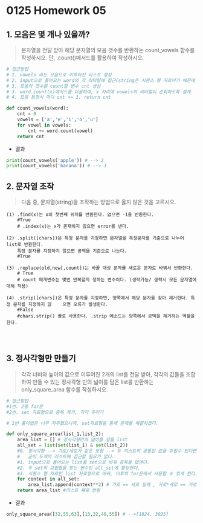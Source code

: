 # 0125 Homework 05



## 1. 모음은 몇 개나 있을까?

> 문자열을 전달 받아 해당 문자열의 모음 갯수를 반환하는 count_vowels 함수를 작성하시오. 단, .count()메서드를 활용하여 작성하시오.

```python
# 접근방법
# 1. vowels 라는 모음으로 이루어진 리스트 생성
# 2. input으로 들어오는 word의 각 리터럴에 접근(string은 시퀀스 형 자료이기 때문에 형변환 없어도 됨)
# 3. 모음의 갯수를 count할 변수 cnt 생성
# 3. word.count(x)메서드를 이용하여, x 자리에 vowels의 리터럴이 순회하도록 설계
# 4. 모음 등장시 마다 cnt += 1. return cnt

def count_vowels(word):
    cnt = 0
    vowels = ['a','e','i','o','u']
    for vowel in vowels:
        cnt += word.count(vowel) 
    return cnt
```

* 결과

```python
print(count_vowels('apple')) # --> 2
print(count_vowels('banana')) # --> 3
```





## 2. 문자열 조작

> 다음 중, 문자열(string)을 조작하는 방법으로 옳지 않은 것을 고르시오.

```
(1) .find(x)는 x의 첫번째 위치를 반환한다. 없으면 -1을 반환한다.
	#True
	# .index(x)는 x가 존재하지 않으면 error를 낸다.
	
(2) .split([chars])은 특정 문자를 지정하면 문자열을 특정문자를 기준으로 나누어 list로 반환한다.
	특정 문자를 지정하지 않으면 공백을 기준으로 나눈다.
	#True
	
(3) .replace(old,new[,count])는 바꿀 대상 문자를 새로운 문자로 바꿔서 반환한다.
	# True
	# count 매개변수는 몇번 반복할지 정하는 변수이다. (생략가능/ 생략시 모든 문자열에 대해 적용)
	
(4) .strip([chars])은 특정 문자를 지정하면, 양쪽에서 해당 문자를 찾아 제거한다. 특정 문자를 지정하지 않	으면 오류가 발생한다.
	#False
	#chars.strip() 꼴로 사용한다. .strip 메소드는 양쪽에서 공백을 제거하는 역할을 한다.




```





## 3. 정사각형만 만들기

> 각각 너비와 높이의 값으로 이루어진 2개의 list를 전달 받아, 각각의 값들을 조합하여 만들 수 있는 정사각형 만의 넓이를 담은 list를 반환하는 only_square_area 함수를 작성하시오.



```python
# 접근방법
#1번. 2중 for문
#2번. set 자료형으로 중복 제거, 각각 추리기

# 1번 풀이법은 너무 자주했으니까, set자료형을 통해 문제를 해결하겠다.

def only_square_area(list_1,list_2):
    area_list = [] # 정사각형만의 넓이를 담을 list
    all_set = list(set(list_1) & set(list_2))
    #0. 정사각형 --> 가로/세로가 같은 도형 --> 두 리스트의 공통된 값을 추릴수 있다면, 
    #   굳이 두개의 리스트에 접근할 필요가 없다.
    #1. input으로 들어오는 list를 set으로 바꿔 중복을 없앤다.
    #2. 두 set의 교집합을 받는 변수인 all_set에 할당한다.
    #3. 시퀀스 형 자료인 list 자료형으로 바꿔, 이후의 for문에서 사용할 수 있게 한다. 
    for context in all_set: 
        area_list.append(context**2) # 가로 == 세로 일때 , 가로*세로 == 가로(세로) **2 이다.
    return area_list #리스트 째로 반환
```

* 결과

```python
only_square_area([32,55,63],[13,32,40,55]) # -->[1024, 3025]
```

